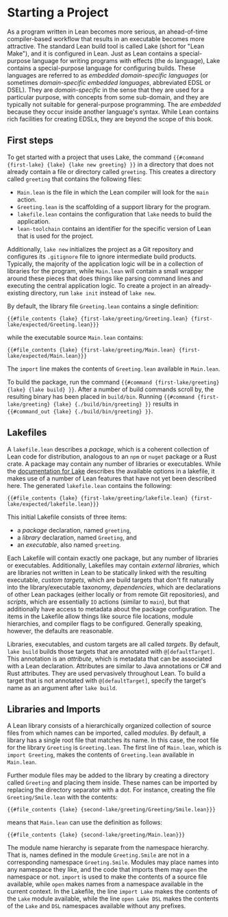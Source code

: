 # Starting a Project

As a program written in Lean becomes more serious, an ahead-of-time compiler-based workflow that results in an executable becomes more attractive.
The standard Lean build tool is called Lake (short for "Lean Make"), and it is configured in Lean.
Just as Lean contains a special-purpose language for writing programs with effects (the `do` language), Lake contains a special-purpose language for configuring builds.
These languages are referred to as _embedded domain-specific languages_ (or sometimes _domain-specific embedded languages_, abbreviated EDSL or DSEL).
They are _domain-specific_ in the sense that they are used for a particular purpose, with concepts from some sub-domain, and they are typically not suitable for general-purpose programming.
The are _embedded_ because they occur inside another language's syntax.
While Lean contains rich facilities for creating EDSLs, they are beyond the scope of this book.

## First steps

To get started with a project that uses Lake, the command `{{#command {first-lake} {lake} {lake new greeting} }}` in a directory that does not already contain a file or directory called `greeting`.
This creates a directory called `greeting` that contains the following files:

 * `Main.lean` is the file in which the Lean compiler will look for the `main` action.
 * `Greeting.lean` is the scaffolding of a support library for the program.
 * `lakefile.lean` contains the configuration that `lake` needs to build the application.
 * `lean-toolchain` contains an identifier for the specific version of Lean that is used for the project.

Additionally, `lake new` initializes the project as a Git repository and configures its `.gitignore` file to ignore intermediate build products.
Typically, the majority of the application logic will be in a collection of libraries for the program, while `Main.lean` will contain a small wrapper around these pieces that does things like parsing command lines and executing the central application logic.
To create a project in an already-existing directory, run `lake init` instead of `lake new`.

By default, the library file `Greeting.lean` contains a single definition:
```Lean
{{#file_contents {lake} {first-lake/greeting/Greeting.lean} {first-lake/expected/Greeting.lean}}}
```
while the executable source `Main.lean` contains:
```Lean
{{#file_contents {lake} {first-lake/greeting/Main.lean} {first-lake/expected/Main.lean}}}
```
The `import` line makes the contents of `Greeting.lean` available in `Main.lean`.

To build the package, run the command `{{#command {first-lake/greeting} {lake} {lake build} }}`.
After a number of build commands scroll by, the resulting binary has been placed in `build/bin`.
Running `{{#command {first-lake/greeting} {lake} {./build/bin/greeting} }}` results in `{{#command_out {lake} {./build/bin/greeting} }}`.

## Lakefiles

A `lakefile.lean` describes a _package_, which is a coherent collection of Lean code for distribution, analogous to an `npm` or `nuget` package or a Rust crate.
A package may contain any number of libraries or executables.
While the [documentation for Lake](https://github.com/leanprover/lake#readme) describes the available options in a lakefile, it makes use of a number of Lean features that have not yet been described here.
The generated `lakefile.lean` contains the following:
```
{{#file_contents {lake} {first-lake/greeting/lakefile.lean} {first-lake/expected/lakefile.lean}}}
```

This initial Lakefile consists of three items:
 * a _package_ declaration, named `greeting`,
 * a _library_ declaration, named `Greeting`, and
 * an _executable_, also named `greeting`.
 
Each Lakefile will contain exactly one package, but any number of libraries or executables.
Additionally, Lakefiles may contain _external libraries_, which are libraries not written in Lean to be statically linked with the resulting executable, _custom targets_, which are build targets that don't fit naturally into the library/executable taxonomy, _dependencies_, which are declarations of other Lean packages (either locally or from remote Git repositories), and _scripts_, which are essentially `IO` actions (similar to `main`), but that additionally have access to metadata about the package configuration.
The items in the Lakefile allow things like source file locations, module hierarchies, and compiler flags to be configured.
Generally speaking, however, the defaults are reasonable.

Libraries, executables, and custom targets are all called _targets_.
By default, `lake build` builds those targets that are annotated with `@[defaultTarget]`.
This annotation is an _attribute_, which is metadata that can be associated with a Lean declaration.
Attributes are similar to Java annotations or C# and Rust attributes.
They are used pervasively throughout Lean.
To build a target that is not annotated with `@[defaultTarget]`, specify the target's name as an argument after `lake build`.

## Libraries and Imports

A Lean library consists of a hierarchically organized collection of source files from which names can be imported, called _modules_.
By default, a library has a single root file that matches its name.
In this case, the root file for the library `Greeting` is `Greeting.lean`.
The first line of `Main.lean`, which is `import Greeting`, makes the contents of `Greeting.lean` available in `Main.lean`.

Further module files may be added to the library by creating a directory called `Greeting` and placing them inside.
These names can be imported by replacing the directory separator with a dot.
For instance, creating the file `Greeting/Smile.lean` with the contents:
```Lean
{{#file_contents {lake} {second-lake/greeting/Greeting/Smile.lean}}}
```
means that `Main.lean` can use the definition as follows:
```Lean
{{#file_contents {lake} {second-lake/greeting/Main.lean}}}
```

The module name hierarchy is separate from the namespace hierarchy.
That is, names defined in the module `Greeting.Smile` are not in a corresponding namespace `Greeting.Smile`.
Modules may place names into any namespace they like, and the code that imports them may `open` the namespace or not.
`import` is used to make the contents of a source file available, while `open` makes names from a namespace available in the current context.
In the Lakefile, the line `import Lake` makes the contents of the `Lake` module available, while the line `open Lake DSL` makes the contents of the `Lake` and `DSL` namespaces available without any prefixes.


